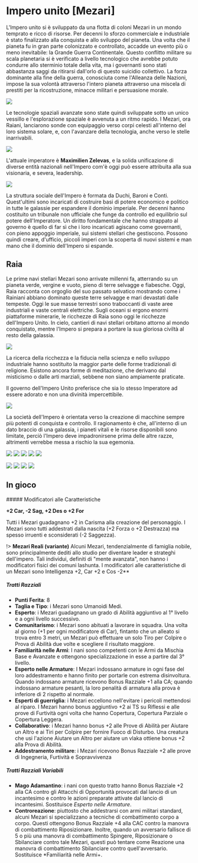 # Impero unito [Mezari]

L'Impero unito si è sviluppato da una flotta di coloni Mezari in un mondo temprato e ricco di risorse. Per decenni lo sforzo commerciale e industriale è stato finalizzato alla conquista e allo sviluppo del pianeta. Una volta che il pianeta fu in gran parte colonizzato e controllato, accadde un evento più o meno inevitabile: la Grande Guerra Continentale. Questo conflitto militare su scala planetaria si è verificato a livello tecnologico che avrebbe potuto condurre allo sterminio totale della vita, ma i governanti sono stati abbastanza saggi da ritirarsi dall'orlo di questo suicidio collettivo. La forza dominante alla fine della guerra, conosciuta come l'Alleanza delle Nazioni, impose la sua volontà attraverso l'intero pianeta attraverso una miscela di prestiti per la ricostruzione, minacce militari e persuasione morale.

![](../../assets/custom_theme/space/images/mezari/1.jpg)

Le tecnologie spaziali avanzate sono state quindi sviluppate sotto un unico vessillo e l'esplorazione spaziale è avvenuta a un ritmo rapido. I Mezari, ora Raiani, lanciarono sonde con equipaggio verso corpi celesti all'interno del loro sistema solare, e, con l'avanzare della tecnologia, anche verso le stelle inarrivabili.

![](../../assets/custom_theme/space/images/mezari/2.jpg)

L'attuale imperatore è **Maximilien Zelevas**, e la solida unificazione di diverse entità nazionali nell'Impero com'è oggi può essere attribuita alla sua visionaria, e severa, leadership.

![](../../assets/custom_theme/space/images/mezari/3.jpg)

La struttura sociale dell'Impero è formata da Duchi, Baroni e Conti. Quest'ultimi sono incaricati di costruire basi di potere economico e politico in tutte le galassie per espandere il dominio imperiale.
Per decenni hanno costituito un tribunale non ufficiale che funge da controllo ed equilibrio sul potere dell'Imperatore. Un diritto fondamentale che hanno strappato al governo è quello di far sì che i loro incaricati agiscano come governanti, con pieno appoggio imperiale, sui sistemi stellari che gestiscono. Possono quindi creare, d'ufficio, piccoli imperi con la scoperta di nuovi sistemi e man mano che il dominio dell'Impero si espande. 

## Raia

Le prime navi stellari Mezari sono arrivate millenni fa, atterrando su un pianeta verde, vergine e vuoto, pieno di terre selvagge e fiabesche. Oggi, Raia racconta con orgoglio del suo passato selvatico mostrando come i Rainiani abbiano dominato queste terre selvagge e mari devastati dalle tempeste. Oggi le sue masse terrestri sono traboccanti di vaste aree industriali e vaste centrali elettriche. Sugli oceani si ergono enormi piattaforme minerarie, le ricchezze di Raia sono oggi le ricchezze dell'Impero Unito. In cielo, cantieri di navi stellari orbitano attorno al mondo conquistato, mentre l'Impero si prepara a portare la sua gloriosa civiltà al resto della galassia. 

![](../../assets/custom_theme/space/images/mezari/4.jpg)

La ricerca della ricchezza e la fiducia nella scienza e nello sviluppo industriale hanno sostituito la maggior parte delle forme tradizionali di religione. Esistono ancora forme di meditazione, che derivano dal misticismo o dalle arti marziali, sebbene non siano ampiamente praticate.

Il governo dell'Impero Unito preferisce che sia lo stesso Imperatore ad essere adorato e non una divinità impercettibile. 

![](../../assets/custom_theme/space/images/mezari/5.jpg)

La società dell'Impero è orientata verso la creazione di macchine sempre più potenti di conquista e controllo. Il ragionamento è che, all'interno di un dato braccio di una galassia, i pianeti vitali e le risorse disponibili sono limitate, perciò l'Impero deve impadronirsene prima delle altre razze, altrimenti verrebbe messa a rischio la sua egemonia.

![](../../assets/custom_theme/space/images/mezari/6.jpg)
![](../../assets/custom_theme/space/images/mezari/11.webp)
![](../../assets/custom_theme/space/images/mezari/12.webp)
![](../../assets/custom_theme/space/images/mezari/13.webp)
![](../../assets/custom_theme/space/images/mezari/14.webp)



![](../../assets/custom_theme/space/images/mezari/7.jpg) ![](../../assets/custom_theme/space/images/mezari/8.jpg) ![](../../assets/custom_theme/space/images/mezari/9.jpg) ![](../../assets/custom_theme/space/images/mezari/10.jpg)

## In gioco

##### Modificatori alle Caratteristiche

**+2 Car,  -2 Sag, +2 Des o +2 For**

Tutti i Mezari guadagnano +2 in Carisma alla creazione del personaggio. I Mezari sono tutti addestrati dalla nascita (+2 Forza o +2 Destrazza) ma spesso irruenti e sconsiderati (-2 Saggezza).

!> **Mezari Reali (variante)** Alcuni Mezari, tendenzialmente di famiglia nobile, sono principalmente dediti allo studio per diventare leader e strateghi dell'impero. Tali individui, definiti di "mente avanzata", non hanno i modificatori fisici dei comuni lashunta. I modificatori alle caratteristiche di un Mezari sono Intelligenza +2, Car +2 e Cos -2**

##### Tratti Razziali

- **Punti Ferita**: 8
- **Taglia e Tipo**: i Mezari sono Umanoidi Medi.
- **Esperto**: i Mezari guadagnano un grado di Abilità aggiuntivo al 1° livello e a ogni livello successivo.
- **Comunitarismo**: i Mezari sono abituati a lavorare in squadra. Una volta al giorno (+1 per ogni modificatore di Car), fintanto che un alleato si trova entro 3 metri, un Mezari può effettuare un solo Tiro per Colpire o Prova di Abilità due volte e scegliere il risultato maggiore.
- **Familiarità nelle Armi**: I nani sono competenti con le Armi da Mischia Base e Avanzate e ottengono specializzazione in esse a partire dal 3° livello.
- **Esperto nelle Armature**: I Mezari indossano armature in ogni fase del loro addestramento e hanno finito per portarle con estrema disinvoltura. Quando indossano armature ricevono Bonus Razziale +1 alla CA; quando indossano armature pesanti, la loro penalità di armatura alla prova è inferiore di 2 rispetto al normale.
- **Esperti di guerriglia**: i Mezari eccellono nell'evitare i pericoli mettendosi al riparo. I Mezari hanno bonus aggiuntivo +2 ai TS su Riflessi e alle prove di Furtività ogni volta che hanno Copertura, Copertura Parziale o Copertura Leggera.
- **Collaborativo**: i Mezari hanno bonus +2 alle Prove di Abilità per Aiutare un Altro e ai Tiri per Colpire per fornire Fuoco di Disturbo. Una creatura che usi l'azione Aiutare un Altro per aiutare un vlaka ottiene bonus +2 alla Prova di Abilità.
- **Addestramento militare**: i Mezari ricevono Bonus Razziale +2 alle prove di Ingegneria, Furtività e Sopravvivenza

##### Tratti Razziali Variabili

- **Mago Adamantino**: i nani con questo tratto hanno Bonus Razziale +2 alla CA contro gli Attacchi di Opportunità provocati dal lancio di un incantesimo e contro le azioni preparate attivate dal lancio di incantesimi.
Sostituisce *Esperto nelle Armature*.
- **Controreazione**: piuttosto che addestrarsi con armi militari standard, alcuni Mezari si specializzano a tecniche di combattimento corpo a corpo. Questi ottengono Bonus Razziale +4 alla CAC contro la manovra di combattimento Riposizionare. Inoltre, quando un avversario fallisce di 5 o più una manovra di combattimento Spingere, Riposizionare o Sbilanciare contro tale Mezari, questi può tentare come Reazione una manovra di combattimento Sbilanciare contro quell'avversario.
Sostituisce *Familiarità nelle Armi+.
